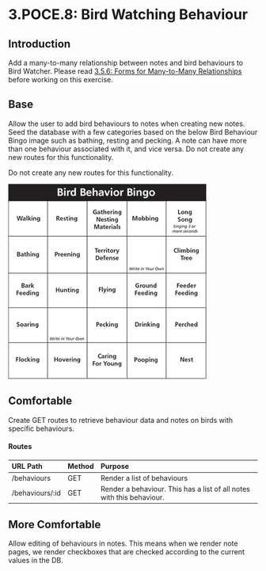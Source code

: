 # 3.POCE.8: Bird Watching Behaviour

## Introduction

Add a many-to-many relationship between notes and bird behaviours to Bird Watcher. Please read [3.5.6: Forms for Many-to-Many Relationships](../3.4-sql-applications/3.4.6-forms-for-many-to-many-relationships.md) before working on this exercise.

## Base

Allow the user to add bird behaviours to notes when creating new notes. Seed the database with a few categories based on the below Bird Behaviour Bingo image such as bathing, resting and pecking. A note can have more than one behaviour associated with it, and vice versa. Do not create any new routes for this functionality.

Do not create any new routes for this functionality.

![Sample Bird Behaviours](../../.gitbook/assets/bird-behavior-bingo-smallerjpg.jpg)

## Comfortable

Create GET routes to retrieve behaviour data and notes on birds with specific behaviours.

#### Routes

| URL Path | Method | Purpose |
| :--- | :--- | :--- |
| /behaviours | GET | Render a list of behaviours |
| /behaviours/:id | GET | Render a behaviour. This has a list of all notes with this behaviour. |

## More Comfortable

Allow editing of behaviours in notes. This means when we render note pages, we render checkboxes that are checked according to the current values in the DB.

